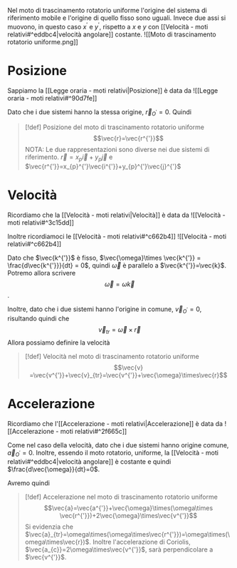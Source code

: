 Nel moto di trascinamento rotatorio uniforme l'origine del sistema di riferimento mobile e l'origine di quello fisso sono uguali.
Invece due assi si muovono, in questo caso $x^{'}$ e $y^{'}$, rispetto a $x$ e $y$ con [[Velocità - moti relativi#^eddbc4|velocità angolare]] costante.
![[Moto di trascinamento rotatorio uniforme.png]]

# Posizione
Sappiamo la [[Legge oraria - moti relativi|Posizione]] è data da
![[Legge oraria - moti relativi#^90d7fe]]

Dato che i due sistemi hanno la stessa origine, $\vec{r}_{O^{'}}=0$.
Quindi
>[!def] Posizione del moto di trascinamento rotatorio uniforme
>$$\vec{r}=\vec{r^{'}}$$
>NOTA: Le due rappresentazioni sono diverse nei due sistemi di riferimento.
>$\vec{r}=x_{p}\vec{i}+y_{p}\vec{j}$ e $\vec{r^{'}}=x_{p}^{'}\vec{i^{'}}+y_{p}^{'}\vec{j}^{'}$

# Velocità
Ricordiamo che la [[Velocità - moti relativi|Velocità]] è data da
![[Velocità - moti relativi#^3c15dd]]

Inoltre ricordiamoci le [[Velocità - moti relativi#^c662b4]]
![[Velocità - moti relativi#^c662b4]]

Dato che $\vec{k^{'}}$ è fisso, $\vec{\omega}\times \vec{k^{'}} = \frac{d\vec{k^{'}}}{dt} =  0$, quindi $\vec{\omega}$ è parallelo a $\vec{k^{'}}=\vec{k}$.
Potremo allora scrivere $$\vec{\omega}=\omega\vec{k}$$.

Inoltre, dato che i due sistemi hanno l'origine in comune, $\vec{v}_{O^{'}}=0$, risultando quindi che  
$$
\vec{v}_{tr}=\vec{\omega}\times \vec{r}
$$
Allora possiamo definire la velocità
>[!def] Velocità nel moto di trascinamento rotatorio uniforme
>$$\vec{v} =\vec{v^{'}}+\vec{v}_{tr}=\vec{v^{'}}+\vec{\omega}\times\vec{r}$$

# Accelerazione
Ricordiamo che l'[[Accelerazione - moti relativi|Accelerazione]] è data da
![[Accelerazione - moti relativi#^2f665c]]

Come nel caso della velocità, dato che i due sistemi hanno origine comune, $\vec{a}_{O^{'}}=0$.
Inoltre, essendo il moto rotatorio, uniforme, la [[Velocità - moti relativi#^eddbc4|velocità angolare]] è costante e quindi $\frac{d\vec{\omega}}{dt}=0$.

Avremo quindi
>[!def] Accelerazione nel moto di trascinamento rotatorio uniforme
>$$\vec{a}=\vec{a^{'}}+\vec{\omega}\times(\omega\times \vec{r^{'}})+2\vec{\omega}\times\vec{v^{'}}$$
>Si evidenzia che $\vec{a}_{tr}=\omega\times(\omega\times\vec{r^{'}})=\omega\times(\omega\times\vec{r})$.
>Inoltre l'accelerazione di Coriolis, $\vec{a_{c}}=2\omega\times\vec{v^{'}}$, sarà perpendicolare a $\vec{v^{'}}$. 
>